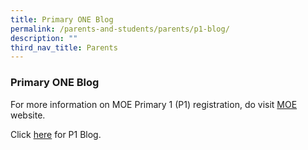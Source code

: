 ```yaml
---
title: Primary ONE Blog
permalink: /parents-and-students/parents/p1-blog/
description: ""
third_nav_title: Parents
---
```

### **Primary ONE Blog**

<!--
Please be informed that the Primary ONE (P1) Blog gets updated periodically annually (between October and December). No update will be posted then after.
-->

For more information on MOE Primary 1 (P1) registration, do visit [MOE](https://www.moe.gov.sg/primary/p1-registration) website.

Click [here](https://sites.google.com/moe.edu.sg/changkat-primary-school/home) for P1 Blog.